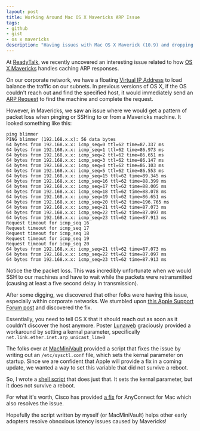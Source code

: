 ```yaml
---
layout: post
title: Working Around Mac OS X Mavericks ARP Issue
tags:
- github
- gist
- os x mavericks
description: "Having issues with Mac OS X Maverick (10.9) and dropping packets when screen sharing or SSH'd? This is an interesting issue, mainly affecting corporate networks and can be worked around using this script. It works by adjusting the net.link.ether.inet.arp_unicast_lim setting, which tells OS X to send the ARP request the first time it doesn't find a route to host."
---
```


At [ReadyTalk](http://www.readytalk.com), we recently uncovered an interesting issue related to how [OS X Mavericks](http://en.wikipedia.org/wiki/OS_X_Mavericks) handles caching ARP responses.

On our corporate network, we have a floating [Virtual IP Address](http://en.wikipedia.org/wiki/Virtual_IP_address) to load balance the traffic on our subnets. In previous versions of OS X, if the OS couldn't reach out and find the specified host, it would immediately send an [ARP Request](http://en.wikipedia.org/wiki/Address_Resolution_Protocol) to find the machine and complete the request.

However, in Mavericks, we saw an issue where we would get a pattern of packet loss when pinging or SSHing to or from a Mavericks machine. It looked something like this:

	ping blimmer
	PING blimmer (192.168.x.x): 56 data bytes
	64 bytes from 192.168.x.x: icmp_seq=0 ttl=62 time=87.337 ms
	64 bytes from 192.168.x.x: icmp_seq=1 ttl=62 time=86.973 ms
	64 bytes from 192.168.x.x: icmp_seq=2 ttl=62 time=86.651 ms
	64 bytes from 192.168.x.x: icmp_seq=3 ttl=62 time=86.147 ms
	64 bytes from 192.168.x.x: icmp_seq=4 ttl=62 time=86.103 ms
	64 bytes from 192.168.x.x: icmp_seq=5 ttl=62 time=86.553 ms
	64 bytes from 192.168.x.x: icmp_seq=15 ttl=62 time=89.345 ms
	64 bytes from 192.168.x.x: icmp_seq=16 ttl=62 time=88.399 ms
	64 bytes from 192.168.x.x: icmp_seq=17 ttl=62 time=88.005 ms
	64 bytes from 192.168.x.x: icmp_seq=18 ttl=62 time=88.078 ms
	64 bytes from 192.168.x.x: icmp_seq=19 ttl=62 time=86.651 ms
	64 bytes from 192.168.x.x: icmp_seq=20 ttl=62 time=196.765 ms
	64 bytes from 192.168.x.x: icmp_seq=21 ttl=62 time=87.073 ms
	64 bytes from 192.168.x.x: icmp_seq=22 ttl=62 time=87.097 ms
	64 bytes from 192.168.x.x: icmp_seq=23 ttl=62 time=87.913 ms
	Request timeout for icmp_seq 16
	Request timeout for icmp_seq 17
	Request timeout for icmp_seq 18
	Request timeout for icmp_seq 19
	Request timeout for icmp_seq 20
	64 bytes from 192.168.x.x: icmp_seq=21 ttl=62 time=87.073 ms
	64 bytes from 192.168.x.x: icmp_seq=22 ttl=62 time=87.097 ms
	64 bytes from 192.168.x.x: icmp_seq=23 ttl=62 time=87.913 ms

Notice the the packet loss. This was incredibly unfortunate when we would SSH to our machines and have to wait while the packets were retransmitted (causing at least a five second delay in transmission).

After some digging, we discovered that other folks were having this issue, especially within corporate networks. We stumbled upon [this Apple Support Forum post](https://discussions.apple.com/thread/5483424?answerId=23583393022#23583393022) and discovered the fix.

Essentially, you need to tell OS X that it should reach out as soon as it couldn't discover the host anymore. Poster [Lunaweb](https://discussions.apple.com/people/Lunaweb) graciously provided a workaround by setting a kernal parameter, specifically ```net.link.ether.inet.arp_unicast_lim=0```

The folks over at [MacMiniVault](https://github.com/MacMiniVault) provided a script that fixes the issue by writing out an ```/etc/sysctl.conf``` file, which sets the kernal parameter on startup. Since we are confident that Apple will provide a fix in a coming update, we wanted a way to set this variable that did not survive a reboot.

So, I wrote a [shell script](https://gist.github.com/blimmer/7242676) that does just that. It sets the kernal parameter, but it does not survive a reboot.

For what it's worth, Cisco has provided [a fix](https://supportforums.cisco.com/thread/2247235) for AnyConnect for Mac which also resolves the issue.

Hopefully the script written by myself (or MacMiniVault) helps other early adopters resolve obnoxious latency issues caused by Mavericks!
